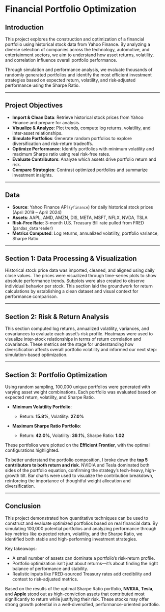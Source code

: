 # Financial Portfolio Optimization

## Introduction

This project explores the construction and optimization of a financial portfolio using historical stock data from Yahoo Finance. By analyzing a diverse selection of companies across the technology, automotive, and entertainment sectors, we aim to understand how asset returns, volatility, and correlation influence overall portfolio performance.

Through simulation and performance analysis, we evaluate thousands of randomly generated portfolios and identify the most efficient investment strategies based on expected return, volatility, and risk-adjusted performance using the Sharpe Ratio.

---

## Project Objectives

- **Import & Clean Data**: Retrieve historical stock prices from Yahoo Finance and prepare for analysis.
- **Visualize & Analyze**: Plot trends, compute log returns, volatility, and inter-asset relationships.
- **Simulate Portfolios**: Generate random portfolios to explore diversification and risk-return tradeoffs.
- **Optimize Performance**: Identify portfolios with minimum volatility and maximum Sharpe ratio using real risk-free rates.
- **Evaluate Contributors**: Analyze which assets drive portfolio return and risk.
- **Compare Strategies**: Contrast optimized portfolios and summarize investment insights.

---

## Data

- **Source**: Yahoo Finance API (`yfinance`) for daily historical stock prices (April 2019 – April 2024)
- **Assets**: AAPL, AMD, AMZN, DIS, META, MSFT, NFLX, NVDA, TSLA
- **Risk-Free Rate**: 3-month U.S. Treasury Bill rate pulled from FRED (`pandas_datareader`)
- **Metrics Computed**: Log returns, annualized volatility, portfolio variance, Sharpe Ratio

---

## Section 1: Data Processing & Visualization

Historical stock price data was imported, cleaned, and aligned using daily close values. The prices were visualized through time-series plots to show absolute performance trends. Subplots were also created to observe individual behavior per stock. This section laid the groundwork for return calculations by establishing a clean dataset and visual context for performance comparison.

---

## Section 2: Risk & Return Analysis

This section computed log returns, annualized volatility, variances, and covariances to evaluate each asset’s risk profile. Heatmaps were used to visualize inter-stock relationships in terms of return correlation and covariance. These metrics set the stage for understanding how diversification affects overall portfolio volatility and informed our next step: simulation-based optimization.

---

## Section 3: Portfolio Optimization

Using random sampling, 100,000 unique portfolios were generated with varying asset weight combinations. Each portfolio was evaluated based on expected return, volatility, and Sharpe Ratio.

- **Minimum Volatility Portfolio**:  
  - Return: **15.8%**, Volatility: **27.0%**

- **Maximum Sharpe Ratio Portfolio**:  
  - Return: **42.0%**, Volatility: **39.1%**, Sharpe Ratio: **1.02**

These portfolios were plotted on the **Efficient Frontier**, with the optimal configurations highlighted.

To better understand the portfolio composition, I broke down the **top 5 contributors to both return and risk**. NVIDIA and Tesla dominated both sides of the portfolio equation, confirming the strategy’s tech-heavy, high-growth tilt. Bar charts were used to visualize the contribution breakdown, reinforcing the importance of thoughtful weight allocation and diversification.

---

## Conclusion

This project demonstrated how quantitative techniques can be used to construct and evaluate optimized portfolios based on real financial data. By simulating 100,000 potential portfolios and analyzing performance through key metrics like expected return, volatility, and the Sharpe Ratio, we identified both stable and high-performing investment strategies.

Key takeaways:
- A small number of assets can dominate a portfolio’s risk-return profile.
- Portfolio optimization isn’t just about returns—it’s about finding the right balance of performance and stability.
- Realistic inputs like FRED-sourced Treasury rates add credibility and context to risk-adjusted metrics.

Based on the results of the optimal Sharpe Ratio portfolio, **NVIDIA**, **Tesla**, and **Apple** stood out as high-conviction assets that contributed most significantly to return while justifying their risk. These stocks may offer strong growth potential in a well-diversified, performance-oriented portfolio.